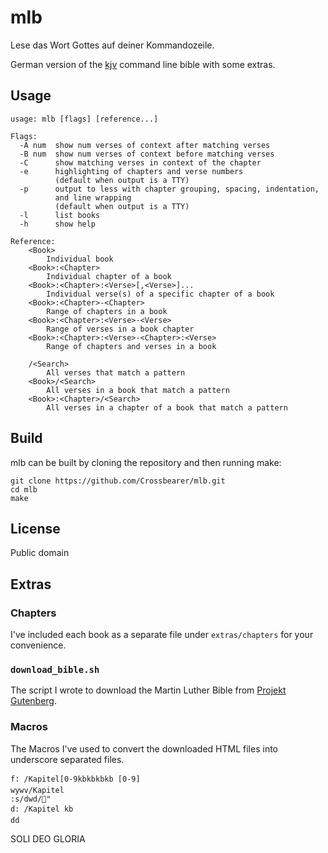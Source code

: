 # mlb

Lese das Wort Gottes auf deiner Kommandozeile.

German version of the [kjv](https://github.com/layeh/kjv) command line bible with some extras.

## Usage

    usage: mlb [flags] [reference...]

    Flags:
      -A num  show num verses of context after matching verses
      -B num  show num verses of context before matching verses
      -C      show matching verses in context of the chapter
      -e      highlighting of chapters and verse numbers
              (default when output is a TTY)
      -p      output to less with chapter grouping, spacing, indentation,
              and line wrapping
              (default when output is a TTY)
      -l      list books
      -h      show help

    Reference:
        <Book>
            Individual book
        <Book>:<Chapter>
            Individual chapter of a book
        <Book>:<Chapter>:<Verse>[,<Verse>]...
            Individual verse(s) of a specific chapter of a book
        <Book>:<Chapter>-<Chapter>
            Range of chapters in a book
        <Book>:<Chapter>:<Verse>-<Verse>
            Range of verses in a book chapter
        <Book>:<Chapter>:<Verse>-<Chapter>:<Verse>
            Range of chapters and verses in a book

        /<Search>
            All verses that match a pattern
        <Book>/<Search>
            All verses in a book that match a pattern
        <Book>:<Chapter>/<Search>
            All verses in a chapter of a book that match a pattern

## Build

mlb can be built by cloning the repository and then running make:

    git clone https://github.com/Crossbearer/mlb.git
    cd mlb
    make

## License

Public domain

## Extras
### Chapters
I've included each book as a separate file under `extras/chapters` for your convenience.

### `download_bible.sh`
The script I wrote to download the Martin Luther Bible from [Projekt Gutenberg](https://www.projekt-gutenberg.org).

### Macros
The Macros I've used to convert the downloaded HTML files into underscore separated files.
```
f: /Kapitel[0-9kbkbkbkb [0-9]wywv/Kapitel:s/dwd/"
d: /Kapitel kb dd
```

SOLI DEO GLORIA

